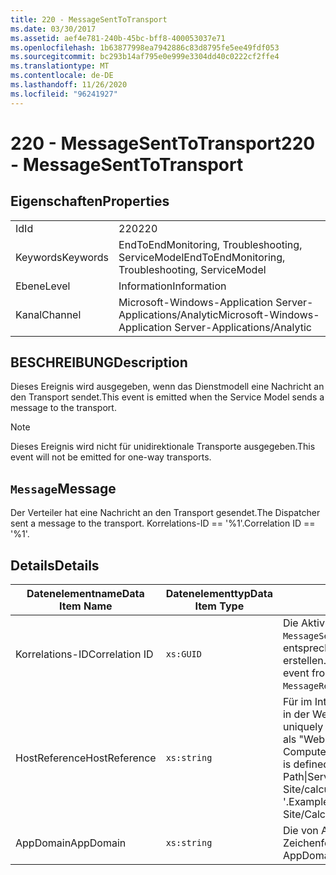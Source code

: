 ```yaml
---
title: 220 - MessageSentToTransport
ms.date: 03/30/2017
ms.assetid: aef4e781-240b-45bc-bff8-400053037e71
ms.openlocfilehash: 1b63877998ea7942886c83d8795fe5ee49fdf053
ms.sourcegitcommit: bc293b14af795e0e999e3304dd40c0222cf2ffe4
ms.translationtype: MT
ms.contentlocale: de-DE
ms.lasthandoff: 11/26/2020
ms.locfileid: "96241927"
---
```

# <a name="220---messagesenttotransport"></a><span data-ttu-id="873e8-102">220 - MessageSentToTransport</span><span class="sxs-lookup"><span data-stu-id="873e8-102">220 - MessageSentToTransport</span></span>

## <a name="properties"></a><span data-ttu-id="873e8-103">Eigenschaften</span><span class="sxs-lookup"><span data-stu-id="873e8-103">Properties</span></span>  
  
|||  
|-|-|  
|<span data-ttu-id="873e8-104">Id</span><span class="sxs-lookup"><span data-stu-id="873e8-104">Id</span></span>|<span data-ttu-id="873e8-105">220</span><span class="sxs-lookup"><span data-stu-id="873e8-105">220</span></span>|  
|<span data-ttu-id="873e8-106">Keywords</span><span class="sxs-lookup"><span data-stu-id="873e8-106">Keywords</span></span>|<span data-ttu-id="873e8-107">EndToEndMonitoring, Troubleshooting, ServiceModel</span><span class="sxs-lookup"><span data-stu-id="873e8-107">EndToEndMonitoring, Troubleshooting, ServiceModel</span></span>|  
|<span data-ttu-id="873e8-108">Ebene</span><span class="sxs-lookup"><span data-stu-id="873e8-108">Level</span></span>|<span data-ttu-id="873e8-109">Information</span><span class="sxs-lookup"><span data-stu-id="873e8-109">Information</span></span>|  
|<span data-ttu-id="873e8-110">Kanal</span><span class="sxs-lookup"><span data-stu-id="873e8-110">Channel</span></span>|<span data-ttu-id="873e8-111">Microsoft-Windows-Application Server-Applications/Analytic</span><span class="sxs-lookup"><span data-stu-id="873e8-111">Microsoft-Windows-Application Server-Applications/Analytic</span></span>|  
  
## <a name="description"></a><span data-ttu-id="873e8-112">BESCHREIBUNG</span><span class="sxs-lookup"><span data-stu-id="873e8-112">Description</span></span>  

 <span data-ttu-id="873e8-113">Dieses Ereignis wird ausgegeben, wenn das Dienstmodell eine Nachricht an den Transport sendet.</span><span class="sxs-lookup"><span data-stu-id="873e8-113">This event is emitted when the Service Model sends a message to the transport.</span></span>  
  
> [!NOTE]
> <span data-ttu-id="873e8-114">Dieses Ereignis wird nicht für unidirektionale Transporte ausgegeben.</span><span class="sxs-lookup"><span data-stu-id="873e8-114">This event will not be emitted for one-way transports.</span></span>  
  
## <a name="message"></a><span data-ttu-id="873e8-115">`Message`</span><span class="sxs-lookup"><span data-stu-id="873e8-115">Message</span></span>  

 <span data-ttu-id="873e8-116">Der Verteiler hat eine Nachricht an den Transport gesendet.</span><span class="sxs-lookup"><span data-stu-id="873e8-116">The Dispatcher sent a message to the transport.</span></span> <span data-ttu-id="873e8-117">Korrelations-ID == '%1'.</span><span class="sxs-lookup"><span data-stu-id="873e8-117">Correlation ID == '%1'.</span></span>  
  
## <a name="details"></a><span data-ttu-id="873e8-118">Details</span><span class="sxs-lookup"><span data-stu-id="873e8-118">Details</span></span>  
  
|<span data-ttu-id="873e8-119">Datenelementname</span><span class="sxs-lookup"><span data-stu-id="873e8-119">Data Item Name</span></span>|<span data-ttu-id="873e8-120">Datenelementtyp</span><span class="sxs-lookup"><span data-stu-id="873e8-120">Data Item Type</span></span>|<span data-ttu-id="873e8-121">BESCHREIBUNG</span><span class="sxs-lookup"><span data-stu-id="873e8-121">Description</span></span>|  
|--------------------|--------------------|-----------------|  
|<span data-ttu-id="873e8-122">Korrelations-ID</span><span class="sxs-lookup"><span data-stu-id="873e8-122">Correlation ID</span></span>|`xs:GUID`|<span data-ttu-id="873e8-123">Die Aktivitäts-ID, die verwendet wurde, um für ein `MessageSentToTransport`-Ereignis eine Korrelation zum entsprechenden `MessageReceivedFromTransport`-Objekt zu erstellen.</span><span class="sxs-lookup"><span data-stu-id="873e8-123">The activity ID used to correlate a `MessageSentToTransport` event from a service or client to its corresponding `MessageReceivedFromTransport` on the other end.</span></span>|  
|<span data-ttu-id="873e8-124">HostReference</span><span class="sxs-lookup"><span data-stu-id="873e8-124">HostReference</span></span>|`xs:string`|<span data-ttu-id="873e8-125">Für im Internet gehostete Dienste identifiziert dieses Feld den Dienst in der Webhierarchie eindeutig.</span><span class="sxs-lookup"><span data-stu-id="873e8-125">For Web-hosted services, this field uniquely identifies the service in the Web hierarchy.</span></span> <span data-ttu-id="873e8-126">Sein Format ist als "Website Name Anwendungspfad für virtuelle Computer&#124;virtuellen Dienst Pfad&#124;Dienst Name '" definiert.</span><span class="sxs-lookup"><span data-stu-id="873e8-126">Its format is defined as 'Web Site Name Application Virtual Path&#124;Service Virtual Path&#124;ServiceName'.</span></span> <span data-ttu-id="873e8-127">Beispiel: "Default Web Site/calculatorapplication&#124;/CalculatorService.svc&#124;CalculatorService '.</span><span class="sxs-lookup"><span data-stu-id="873e8-127">Example: 'Default Web Site/CalculatorApplication&#124;/CalculatorService.svc&#124;CalculatorService'.</span></span>|  
|<span data-ttu-id="873e8-128">AppDomain</span><span class="sxs-lookup"><span data-stu-id="873e8-128">AppDomain</span></span>|`xs:string`|<span data-ttu-id="873e8-129">Die von AppDomain.CurrentDomain.FriendlyName zurückgegebene Zeichenfolge.</span><span class="sxs-lookup"><span data-stu-id="873e8-129">The string returned by AppDomain.CurrentDomain.FriendlyName.</span></span>|
